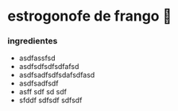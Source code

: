 # estrogonofe de frango :chicken:

### ingredientes

- asdfassfsd
- asdfsdfsdfsdfafsd
- asdfsadfsdfsdafsdfasd
- asdfsadfsdf
- asff sdf sd sdf
- sfddf   sdfsdf  sdfsdf







